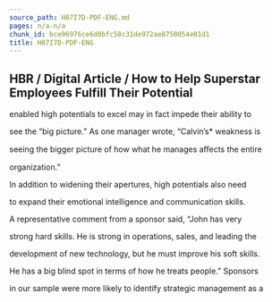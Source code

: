 ```yaml
---
source_path: H07I7D-PDF-ENG.md
pages: n/a-n/a
chunk_id: bce96976ce6d0bfc58c31de972ae8750054e01d1
title: H07I7D-PDF-ENG
---
```

## HBR / Digital Article / How to Help Superstar Employees Fulfill Their Potential

enabled high potentials to excel may in fact impede their ability to

see the “big picture.” As one manager wrote, “Calvin’s* weakness is

seeing the bigger picture of how what he manages aﬀects the entire

organization.”

In addition to widening their apertures, high potentials also need

to expand their emotional intelligence and communication skills.

A representative comment from a sponsor said, “John has very

strong hard skills. He is strong in operations, sales, and leading the

development of new technology, but he must improve his soft skills.

He has a big blind spot in terms of how he treats people.” Sponsors

in our sample were more likely to identify strategic management as a
